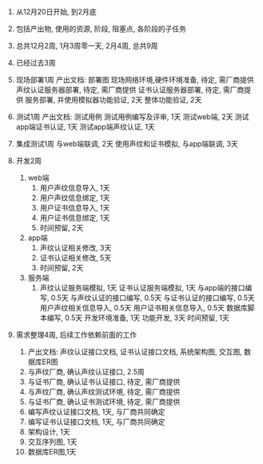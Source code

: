 1. 从12月20日开始, 到2月底
2. 包括产出物, 使用的资源, 阶段, 阻塞点, 各阶段的子任务
3. 总共12月2周, 1月3周零一天, 2月4周, 总共9周
4. 已经过去3周

1. 现场部署1周
		产出文档: 部署图
		现场网络环境,硬件环境准备, 待定, 需厂商提供
		声纹认证服务器部署, 待定, 需厂商提供
		证书认证服务器部署, 待定, 需厂商提供
		服务部署, 并使用模拟器功能验证, 2天
		整体功能验证,  2天
2. 测试1周
		产出文档: 测试用例
		测试用例编写及评审, 1天
		测试web端, 2天
		测试app端证书认证, 1天
		测试app端声纹认证, 1天
3. 集成测试1周
		与web端联调, 2天
		使用声纹和证书模拟, 与app端联调, 3天
4. 开发2周
	1. web端
		1. 用户声纹信息导入, 1天
		2. 用户声纹信息绑定, 1天
		3. 用户证书信息导入, 1天
		4. 用户证书信息绑定, 1天
		5. 时间预留, 2天
	2. app端
		1. 声纹认证相关修改, 3天
		2. 证书认证相关修改, 5天
		3. 时间预留, 2天
	3. 服务端
		1. 声纹认证服务端模拟, 1天
			证书认证服务端模拟, 1天
			与app端的接口编写, 0.5天
			与声纹认证的接口编写, 0.5天
			与证书认证的接口编写, 0.5天
			用户声纹相关信息导入, 0.5天
			用户证书相关信息导入, 0.5天
			数据库脚本编写, 0.5天
			开发环境准备, 1天
			功能开发, 3天
			时间预留, 1天
5. 需求整理4周, 后续工作依赖前面的工作
	1. 产出文档: 声纹认证接口文档, 证书认证接口文档, 系统架构图, 交互图, 数据库ER图
	2. 与声纹厂商, 确认声纹认证接口, 2.5周
	3. 与证书厂商, 确认证书认证接口, 待定, 需厂商提供
	4. 与声纹厂商, 确认声纹测试环境, 待定, 需厂商提供
	5. 与证书厂商, 确认证书测试环境, 待定, 需厂商提供
	6. 编写声纹认证接口文档, 1天, 与厂商共同确定
	7. 编写证书认证接口文档, 1天, 与厂商共同确定
	8. 架构设计, 1天
	9. 交互序列图, 1天
	10. 数据库ER图,1天